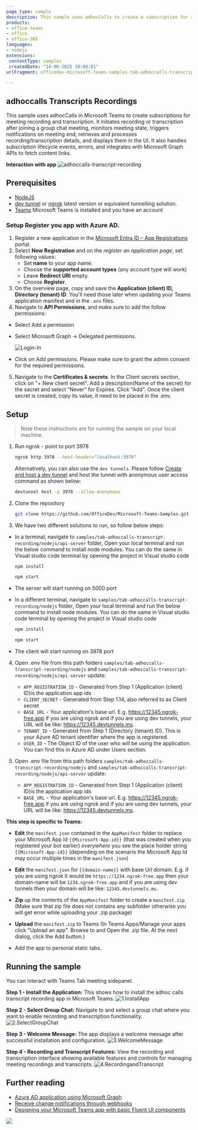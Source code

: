 ```yaml
---
page_type: sample
description: This sample uses adhocCalls to create a subscription for recording and transcription. After joining the group chat meeting, it starts the recording or transcription. When the meeting ends or you leave, it triggers notifications, retrieves the recording and transcription details, and displays them in the UI.
products:
- office-teams
- office
- office-365
languages:
- nodejs
extensions:
 contentType: samples
 createdDate: "14-08-2025 10:00:01"
urlFragment: officedev-microsoft-teams-samples-tab-adhoccalls-transcript-recording-nodejs

---
```


## adhoccalls Transcripts Recordings

This sample uses adhocCalls in Microsoft Teams to create subscriptions for meeting recording and transcription. It initiates recording or transcription after joining a group chat meeting, monitors meeting state, triggers notifications on meeting end, retrieves and processes recording/transcription details, and displays them in the UI. It also handles subscription lifecycle events, errors, and integrates with Microsoft Graph APIs to fetch content links.

**Interaction with app**
![adhoccalls-transcript-recording](Images/adhoccalls-transcript-recording.gif)

## Prerequisites

- [NodeJS](https://nodejs.org/en/)
- [dev tunnel](https://learn.microsoft.com/en-us/azure/developer/dev-tunnels/get-started?tabs=windows) or [ngrok](https://ngrok.com/) latest version or equivalent tunnelling solution.
- [Teams](https://teams.microsoft.com) Microsoft Teams is installed and you have an account

### Setup Register you app with Azure AD.

  1. Register a new application in the [Microsoft Entra ID – App Registrations](https://go.microsoft.com/fwlink/?linkid=2083908) portal.
  2. Select **New Registration** and on the *register an application page*, set following values:
      * Set **name** to your app name.
      * Choose the **supported account types** (any account type will work)
      * Leave **Redirect URI** empty.
      * Choose **Register**.
  3. On the overview page, copy and save the **Application (client) ID, Directory (tenant) ID**. You’ll need those later when updating your Teams application manifest and in the `.env` files.
  4. Navigate to **API Permissions**, and make sure to add the follow permissions:
  -   Select Add a permission
  -   Select Microsoft Graph -\> Delegated permissions.

      ![Login-In ](Images/Permissions.png)

  -   Click on Add permissions. Please make sure to grant the admin consent for the required permissions.
  5.  Navigate to the **Certificates & secrets**. In the Client secrets section, click on "+ New client secret". Add a description(Name of the secret) for the secret and select “Never” for Expires. Click "Add". Once the client secret is created, copy its value, it need to be placed in the .env.

## Setup 

> Note these instructions are for running the sample on your local machine.

1. Run ngrok - point to port 3978

   ```bash
   ngrok http 3978 --host-header="localhost:3978"
   ```  

   Alternatively, you can also use the `dev tunnels`. Please follow [Create and host a dev tunnel](https://learn.microsoft.com/en-us/azure/developer/dev-tunnels/get-started?tabs=windows) and host the tunnel with anonymous user access command as shown below:

   ```bash
   devtunnel host -p 3978 --allow-anonymous
   ```

2. Clone the repository

    ```bash
    git clone https://github.com/OfficeDev/Microsoft-Teams-Samples.git
    ```
    
3. We have two different solutions to run, so follow below steps:
 
- In a terminal, navigate to `samples/tab-adhoccalls-transcript-recording/nodejs/api-server` folder, Open your local terminal and run the below command to install node modules. You can do the same in Visual studio code terminal by opening the project in Visual studio code

    ```bash
    npm install
    ```

    ```bash
    npm start
    ```
- The server will start running on 5000 port

- In a different terminal, navigate to `samples/tab-adhoccalls-transcript-recording/nodejs` folder, Open your local terminal and run the below command to install node modules. You can do the same in Visual studio code terminal by opening the project in Visual studio code 

    ```bash
    npm install
    ```

    ```bash
    npm start
    ```
- The client will start running on 3978 port

4. Open .env file from this path folders `samples/tab-adhoccalls-transcript-recording/nodejs` and `samples/tab-adhoccalls-transcript-recording/nodejs/api-server` update:
   - `APP_REGISTRATION_ID` - Generated from Step 1 (Application (client) ID)is the application app ids
   - `CLIENT_SECRET` - Generated from Step 1.14, also referred to as Client secret
   - `BASE_URL` - Your application's base url. E.g. https://12345.ngrok-free.app if you are using ngrok and if you are using dev tunnels, your URL will be like: https://12345.devtunnels.ms.
   - `TENANT_ID` - Generated from Step 1 (Directory (tenant) ID). This is your Azure AD tenant identifier where the app is registered.
   - `USER_ID` - The Object ID of the user who will be using the application. You can find this in Azure AD under Users section.

5. Open .env file from this path folders `samples/tab-adhoccalls-transcript-recording/nodejs` and `samples/tab-adhoccalls-transcript-recording/nodejs/api-server` update:
   - `APP_REGISTRATION_ID` - Generated from Step 1 (Application (client) ID)is the application app ids
   - `BASE_URL` - Your application's base url. E.g. https://12345.ngrok-free.app if you are using ngrok and if you are using dev tunnels, your URL will be like: https://12345.devtunnels.ms.
   
**This step is specific to Teams:**

- **Edit** the `manifest.json` contained in the  `AppManifest` folder to replace your Microsoft App Id `{{Microsoft-App-id}}` (that was created when you registered your bot earlier) *everywhere* you see the place holder string `{{Microsoft-App-id}}` (depending on the scenario the Microsoft App Id may occur multiple times in the `manifest.json`)

- **Edit** the `manifest.json` for `{{domain-name}}` with base Url domain. E.g. if you are using ngrok it would be `https://1234.ngrok-free.app` then your domain-name will be `1234.ngrok-free.app` and if you are using dev tunnels then your domain will be like: `12345.devtunnels.ms`.

- **Zip** up the contents of the `AppManifest` folder to create a `manifest.zip` (Make sure that zip file does not contains any subfolder otherwise you will get error while uploading your .zip package)

- **Upload** the `manifest.zip` to Teams (In Teams Apps/Manage your apps click "Upload an app". Browse to and Open the .zip file. At the next dialog, click the Add button.)

- Add the app to personal static tabs.

## Running the sample

You can interact with Teams Tab meeting sidepanel.

**Step 1 - Install the Application:**
This shows how to install the adhoc calls transcript recording app in Microsoft Teams.
![1.InstallApp ](Images/1.InstallApp.png)

**Step 2 - Select Group Chat:**
Navigate to and select a group chat where you want to enable recording and transcription functionality.
![2.SelectGroupChat ](Images/2.SelectGroupChat.png)

**Step 3 - Welcome Message:**
The app displays a welcome message after successful installation and configuration.
![3.WelcomeMessage ](Images/3.WelcomeMessage.png)

**Step 4 - Recording and Transcript Features:**
View the recording and transcription interface showing available features and controls for managing meeting recordings and transcripts.
![4.RecordingandTranscript ](Images/4.RecordingandTranscript.png)

## Further reading

- [Azure AD application using Microsoft Graph](https://learn.microsoft.com/en-us/graph/tutorial-applications-basics?tabs=http)
- [Receive change notifications through webhooks](https://learn.microsoft.com/en-us/graph/change-notifications-delivery-webhooks?tabs=http)
- [Designing your Microsoft Teams app with basic Fluent UI components](https://learn.microsoft.com/en-us/microsoftteams/platform/concepts/design/design-teams-app-basic-ui-components)


<img src="https://pnptelemetry.azurewebsites.net/microsoft-teams-samples/samples/tab-adhoccalls-transcript-recording-nodejs" />